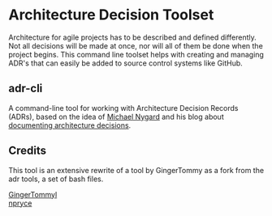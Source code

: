 # Architecture Decision Toolset

Architecture for agile projects has to be described and defined differently. Not all decisions will be made at once, nor will all of them be done when the project begins.
This command line toolset helps with creating and managing ADR's that can easily be added to source control systems like GitHub.

## adr-cli
A command-line tool for working with Architecture Decision Records (ADRs), based on the idea of [Michael Nygard](https://cognitect.com/authors/MichaelNygard.html) 
and his blog about [documenting architecture decisions](https://cognitect.com/blog/2011/11/15/documenting-architecture-decisions).


## Credits

This tool is an extensive rewrite of a tool by GingerTommy as a fork from the adr tools, a set of bash files.

[GingerTommyl](https://github.com/GingerTommy/adr-cli) <br>
[npryce](https://github.com/npryce/adr-tools) 
